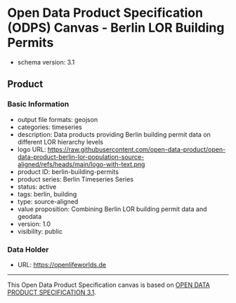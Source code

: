 
# Open Data Product Specification (ODPS) Canvas - Berlin LOR Building Permits

* schema version: 3.1
## Product

### Basic Information

* output file formats: geojson
* categories: timeseries
* description: Data products providing Berlin building permit data on different LOR hierarchy levels
* logo URL: https://raw.githubusercontent.com/open-data-product/open-data-product-berlin-lor-population-source-aligned/refs/heads/main/logo-with-text.png
* product ID: berlin-building-permits
* product series: Berlin Timeseries Series
* status: active
* tags: berlin, building
* type: source-aligned
* value proposition: Combining Berlin LOR building permit data and geodata
* version: 1.0
* visibility: public

### Data Holder

* URL: https://openlifeworlds.de


---
This Open Data Product Specification canvas is based on [OPEN DATA PRODUCT SPECIFICATION 3.1](https://opendataproducts.org/v3.1/#open-data-product-specification-3-1).